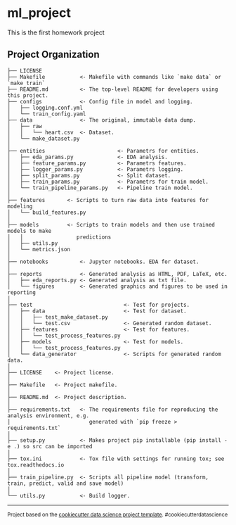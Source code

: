 ml_project
==============================

This is the first homework project

Project Organization
------------

    ├── LICENSE
    ├── Makefile           <- Makefile with commands like `make data` or `make train`
    ├── README.md          <- The top-level README for developers using this project.
    ├── configs            <- Config file in model and logging.
    │   ├── logging.conf.yml    
    │   └── train_config.yaml
    ├── data               <- The original, immutable data dump.
    │   ├── raw
    │   │   └── heart.csv  <- Dataset.    
    │   └── make_dataset.py
    │
    ├── entities                       <- Parametrs for entities.
    │   ├── eda_params.py              <- EDA analysis.
    │   ├── feature_params.py          <- Parametrs features.
    │   ├── logger_params.py           <- Parametrs logging.
    │   ├── split_params.py            <- Split dataset.
    │   ├── train_params.py            <- Parametrs for train model.
    │   └── train_pipeline_params.py   <- Pipeline train model.
    │
    ├── features       <- Scripts to turn raw data into features for modeling
    │   └── build_features.py
    │
    ├── models         <- Scripts to train models and then use trained models to make
    │   │                 predictions
    │   ├── utils.py
    │   └── metrics.json
    │
    ├── notebooks          <- Jupyter notebooks. EDA for dataset.
    │
    ├── reports            <- Generated analysis as HTML, PDF, LaTeX, etc.
    │   ├── eda_reports.py <- Generated analysis as txt file.
    │   └── figures        <- Generated graphics and figures to be used in reporting
    │
    ├── test                             <- Test for projects.
    │   ├── data                         <- Test for dataset.
    │   │   ├── test_make_dataset.py
    │   │   └── test.csv                 <- Generated random dataset.
    │   ├── features                     <- Test for features.
    │   │   └── test_process_features.py
    │   ├── models                       <- Test for models.
    │   │   └── test_process_features.py
    │   └── data_generator               <- Scripts for generated random data.
    │
    ├── LICENSE    <- Project license.
    │
    ├── Makefile   <- Project makefile.
    │
    ├── README.md  <- Project description.
    │
    ├── requirements.txt   <- The requirements file for reproducing the analysis environment, e.g.
    │                         generated with `pip freeze > requirements.txt`
    │
    ├── setup.py           <- Makes project pip installable (pip install -e .) so src can be imported
    │
    ├── tox.ini            <- Tox file with settings for running tox; see tox.readthedocs.io
    │
    ├── train_pipeline.py  <- Scripts all pipeline model (transform, train, predict, valid and save model)
    │
    └── utils.py           <- Build logger.


--------

<p><small>Project based on the <a target="_blank" href="https://drivendata.github.io/cookiecutter-data-science/">cookiecutter data science project template</a>. #cookiecutterdatascience</small></p>
